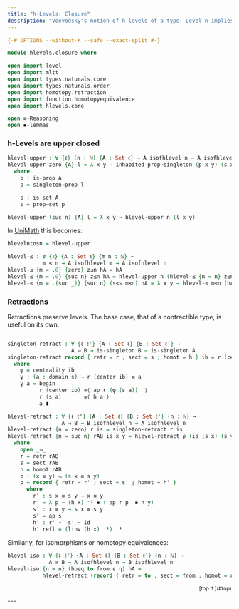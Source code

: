 ```yaml
---
title: "h-Levels: Closure"
description: "Voevodsky's notion of h-levels of a type. Level n implies level m, if n ≤ m, and similar properties"
---
```


```agda
{-# OPTIONS --without-K --safe --exact-split #-}

module hlevels.closure where

open import level
open import mltt
open import types.naturals.core
open import types.naturals.order
open import homotopy.retraction
open import function.homotopyequivalence
open import hlevels.core

open ≡-Reasoning
open ◾-lemmas
```

### h-Levels are upper closed

```agda
hlevel-upper : ∀ {ℓ} (n : ℕ) {A : Set ℓ} → A isofhlevel n → A isofhlevel (suc n)
hlevel-upper zero {A} l = λ x y → inhabited-prop→singleton (p x y) (s x y)
  where
    p : is-prop A
    p = singleton→prop l

    s : is-set A
    s = prop→set p

hlevel-upper (suc n) {A} l = λ x y → hlevel-upper n (l x y)
```

In [UniMath][UniMath] this becomes:

```agda
hlevelntosn = hlevel-upper
```

```agda
hlevel-≤ : ∀ {ℓ} {A : Set ℓ} {m n : ℕ} →
           m ≤ n → A isofhlevel m → A isofhlevel n
hlevel-≤ {m = .0} {zero} z≤n hA = hA
hlevel-≤ {m = .0} {suc n} z≤n hA = hlevel-upper n (hlevel-≤ {n = n} z≤n hA)
hlevel-≤ {m = .(suc _)} {suc n} (s≤s m≤n) hA = λ x y → hlevel-≤ m≤n (hA x y)
```

### Retractions

Retractions preserve levels. The base case, that of a contractible
type, is useful on its own.

```agda

singleton-retract : ∀ {ℓ ℓ'} {A : Set ℓ} {B : Set ℓ'} →
                    A ◅ B → is-singleton B → is-singleton A
singleton-retract record { retr = r ; sect = s ; homot = h } ib = r (center ib) , γ
  where
    φ = centrality ib
    γ : (a : domain s) → r (center ib) ≡ a
    γ a = begin 
          r (center ib) ≡⟨ ap r (φ (s a))  ⟩
          r (s a)       ≡⟨ h a ⟩
          a ∎

hlevel-retract : ∀ {ℓ ℓ'} {A : Set ℓ} {B : Set ℓ'} {n : ℕ} →
                 A ◅ B → B isofhlevel n → A isofhlevel n
hlevel-retract {n = zero} r is = singleton-retract r is
hlevel-retract {n = suc n} rAB is x y = hlevel-retract ρ (is (s x) (s y))
  where
    open _◅_
    r = retr rAB
    s = sect rAB
    h = homot rAB
    ρ : (x ≡ y) ◅ (s x ≡ s y)
    ρ = record { retr = r' ; sect = s' ; homot = h' }
      where
        r' : s x ≡ s y → x ≡ y
        r' = λ p → (h x) ⁻¹ ◾ ( ap r p  ◾ h y)
        s' : x ≡ y → s x ≡ s y
        s' = ap s
        h' : r' ∘′ s' ~ id
        h' refl = (linv (h x) ⁻¹) ⁻¹
```

Similarly, for isomorphisms or homotopy equivalences:

```agda
hlevel-iso : ∀ {ℓ ℓ'} {A : Set ℓ} {B : Set ℓ'} {n : ℕ} →
             A ≅ B → A isofhlevel n → B isofhlevel n
hlevel-iso {n = n} (hoeq to from ε η) hA =
           hlevel-retract (record { retr = to ; sect = from ; homot = ε }) hA
```

<p style="font-size: smaller; text-align: right">[top ⇑](#top)</p>
---

[UniMath]: https://github.com/UniMath/UniMath
